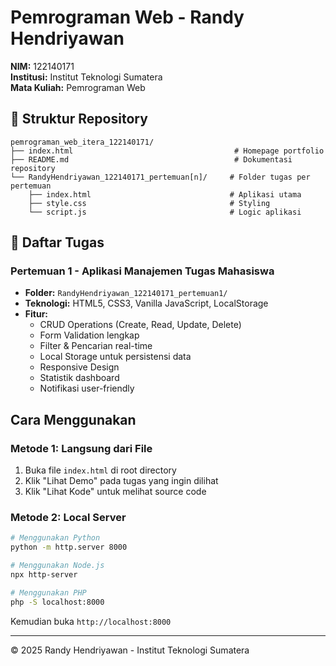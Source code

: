 # Pemrograman Web - Randy Hendriyawan

**NIM:** 122140171  
**Institusi:** Institut Teknologi Sumatera  
**Mata Kuliah:** Pemrograman Web

## 📁 Struktur Repository

```
pemrograman_web_itera_122140171/
├── index.html                                    # Homepage portfolio
├── README.md                                     # Dokumentasi repository
└── RandyHendriyawan_122140171_pertemuan[n]/     # Folder tugas per pertemuan
    ├── index.html                               # Aplikasi utama
    ├── style.css                                # Styling
    └── script.js                                # Logic aplikasi
```

## 🎯 Daftar Tugas

### Pertemuan 1 - Aplikasi Manajemen Tugas Mahasiswa
- **Folder:** `RandyHendriyawan_122140171_pertemuan1/`
- **Teknologi:** HTML5, CSS3, Vanilla JavaScript, LocalStorage
- **Fitur:**
  - CRUD Operations (Create, Read, Update, Delete)
  - Form Validation lengkap
  - Filter & Pencarian real-time
  - Local Storage untuk persistensi data
  - Responsive Design
  - Statistik dashboard
  - Notifikasi user-friendly

##  Cara Menggunakan

### Metode 1: Langsung dari File
1. Buka file `index.html` di root directory
2. Klik "Lihat Demo" pada tugas yang ingin dilihat
3. Klik "Lihat Kode" untuk melihat source code

### Metode 2: Local Server
```bash
# Menggunakan Python
python -m http.server 8000

# Menggunakan Node.js
npx http-server

# Menggunakan PHP
php -S localhost:8000
```

Kemudian buka `http://localhost:8000`


---

© 2025 Randy Hendriyawan - Institut Teknologi Sumatera